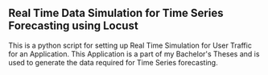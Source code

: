 Real Time Data Simulation for Time Series Forecasting using Locust
---

This is a python script for setting up Real Time Simulation for User Traffic for an Application. This Application is a part of my Bachelor's Theses and is used to generate the data required for Time Series forecasting.

